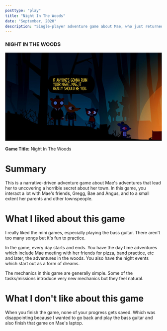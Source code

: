 ```yaml
---
posttype: "play"
title: "Night In The Woods"
date: "September, 2020"
description: "Single-player adventure game about Mae, who just returned home in Possum Springs."
---
```


### NIGHT IN THE WOODS

![Screenshot](./nitw.jpg)

**Game Title:** Night In The Woods

# Summary 

This is a narrative-driven adventure game about Mae's adventures that lead her to uncovering a horrible secret about her town. In this game, you interact a lot with Mae's friends, Gregg, Bae and Angus, and to a small extent her parents and other townspeople.  

# What I liked about this game

I really liked the mini games, especially playing the bass guitar. There aren't too many songs but it's fun to practice. 

In the game, every day starts and ends. You have the day time adventures which include Mae meeting with her friends for pizza, band practice, etc and later, the adventures in the woods. You also have the night events which start out as a form of dreams. 

The mechanics in this game are generally simple. Some of the tasks/missions introduce very new mechanics but they feel natural. 

# What I don't like about this game

When you finish the game, none of your progress gets saved. Which was disappointing because I wanted to go back and play the bass guitar and also finish that game on Mae's laptop. 